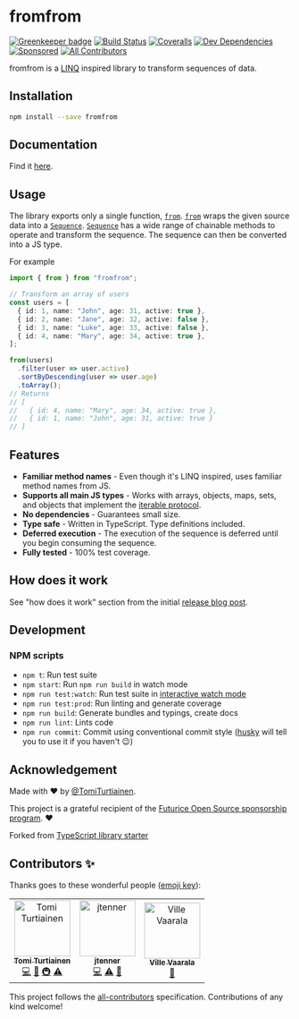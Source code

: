 # fromfrom

[![Greenkeeper badge](https://badges.greenkeeper.io/tomi/fromfrom.svg)](https://greenkeeper.io/)
[![Build Status](https://travis-ci.com/tomi/fromfrom.svg?branch=master)](https://travis-ci.com/tomi/fromfrom)
[![Coveralls](https://img.shields.io/coveralls/tomi/fromfrom.svg)](https://coveralls.io/github/tomi/fromfrom)
[![Dev Dependencies](https://david-dm.org/tomi/fromfrom/dev-status.svg)](https://david-dm.org/tomi/fromfrom?type=dev)
[![Sponsored](https://img.shields.io/badge/chilicorn-sponsored-brightgreen.svg?logo=data%3Aimage%2Fpng%3Bbase64%2CiVBORw0KGgoAAAANSUhEUgAAAA4AAAAPCAMAAADjyg5GAAABqlBMVEUAAAAzmTM3pEn%2FSTGhVSY4ZD43STdOXk5lSGAyhz41iz8xkz2HUCWFFhTFFRUzZDvbIB00Zzoyfj9zlHY0ZzmMfY0ydT0zjj92l3qjeR3dNSkoZp4ykEAzjT8ylUBlgj0yiT0ymECkwKjWqAyjuqcghpUykD%2BUQCKoQyAHb%2BgylkAyl0EynkEzmkA0mUA3mj86oUg7oUo8n0k%2FS%2Bw%2Fo0xBnE5BpU9Br0ZKo1ZLmFZOjEhesGljuzllqW50tH14aS14qm17mX9%2Bx4GAgUCEx02JySqOvpSXvI%2BYvp2orqmpzeGrQh%2Bsr6yssa2ttK6v0bKxMBy01bm4zLu5yry7yb29x77BzMPCxsLEzMXFxsXGx8fI3PLJ08vKysrKy8rL2s3MzczOH8LR0dHW19bX19fZ2dna2trc3Nzd3d3d3t3f39%2FgtZTg4ODi4uLj4%2BPlGxLl5eXm5ubnRzPn5%2Bfo6Ojp6enqfmzq6urr6%2Bvt7e3t7u3uDwvugwbu7u7v6Obv8fDz8%2FP09PT2igP29vb4%2BPj6y376%2Bu%2F7%2Bfv9%2Ff39%2Fv3%2BkAH%2FAwf%2FtwD%2F9wCyh1KfAAAAKXRSTlMABQ4VGykqLjVCTVNgdXuHj5Kaq62vt77ExNPX2%2Bju8vX6%2Bvr7%2FP7%2B%2FiiUMfUAAADTSURBVAjXBcFRTsIwHAfgX%2FtvOyjdYDUsRkFjTIwkPvjiOTyX9%2FAIJt7BF570BopEdHOOstHS%2BX0s439RGwnfuB5gSFOZAgDqjQOBivtGkCc7j%2B2e8XNzefWSu%2BsZUD1QfoTq0y6mZsUSvIkRoGYnHu6Yc63pDCjiSNE2kYLdCUAWVmK4zsxzO%2BQQFxNs5b479NHXopkbWX9U3PAwWAVSY%2FpZf1udQ7rfUpQ1CzurDPpwo16Ff2cMWjuFHX9qCV0Y0Ok4Jvh63IABUNnktl%2B6sgP%2BARIxSrT%2FMhLlAAAAAElFTkSuQmCC)](http://spiceprogram.org/oss-sponsorship)
[![All Contributors](https://img.shields.io/badge/all_contributors-3-orange.svg?style=flat-square)](#contributors)

fromfrom is a [LINQ](https://en.wikipedia.org/wiki/Language_Integrated_Query) inspired library to transform sequences of data.

## Installation

```bash
npm install --save fromfrom
```

## Documentation

Find it [here](https://tomi.github.io/fromfrom/).

## Usage

The library exports only a single function, [`from`](https://tomi.github.io/fromfrom/api/index.html#from). [`from`](https://tomi.github.io/fromfrom/api/index.html#from) wraps the given source data into a [`Sequence`](https://tomi.github.io/fromfrom/api/classes/sequence.html). [`Sequence`](https://tomi.github.io/fromfrom/api/classes/sequence.html) has a wide range of chainable methods to operate and transform the sequence. The sequence can then be converted into a JS type.

For example

```ts
import { from } from "fromfrom";

// Transform an array of users
const users = [
  { id: 1, name: "John", age: 31, active: true },
  { id: 2, name: "Jane", age: 32, active: false },
  { id: 3, name: "Luke", age: 33, active: false },
  { id: 4, name: "Mary", age: 34, active: true },
];

from(users)
  .filter(user => user.active)
  .sortByDescending(user => user.age)
  .toArray();
// Returns
// [
//   { id: 4, name: "Mary", age: 34, active: true },
//   { id: 1, name: "John", age: 31, active: true }
// ]
```

## Features

- **Familiar method names** - Even though it's LINQ inspired, uses familiar method names from JS.
- **Supports all main JS types** - Works with arrays, objects, maps, sets, and objects that implement the [iterable protocol](https://developer.mozilla.org/en-US/docs/Web/JavaScript/Reference/Iteration_protocols).
- **No dependencies** - Guarantees small size.
- **Type safe** - Written in TypeScript. Type definitions included.
- **Deferred execution** - The execution of the sequence is deferred until you begin consuming the sequence.
- **Fully tested** - 100% test coverage.

## How does it work

See "how does it work" section from the initial [release blog post](https://github.com/tomi/fromfrom/wiki/Announcing-fromfrom#how-does-it-work).

## Development

### NPM scripts

- `npm t`: Run test suite
- `npm start`: Run `npm run build` in watch mode
- `npm run test:watch`: Run test suite in [interactive watch mode](http://facebook.github.io/jest/docs/cli.html#watch)
- `npm run test:prod`: Run linting and generate coverage
- `npm run build`: Generate bundles and typings, create docs
- `npm run lint`: Lints code
- `npm run commit`: Commit using conventional commit style ([husky](https://github.com/typicode/husky) will tell you to use it if you haven't :wink:)

## Acknowledgement

Made with :heart: by [@TomiTurtiainen](https://twitter.com/TomiTurtiainen).

This project is a grateful recipient of the [Futurice Open Source sponsorship program](https://spiceprogram.org). :heart:

Forked from [TypeScript library starter](https://github.com/alexjoverm/typescript-library-starter)

## Contributors ✨

Thanks goes to these wonderful people ([emoji key](https://allcontributors.org/docs/en/emoji-key)):

<!-- ALL-CONTRIBUTORS-LIST:START - Do not remove or modify this section -->
<!-- prettier-ignore -->
<table><tr><td align="center"><a href="https://github.com/tomi"><img src="https://avatars2.githubusercontent.com/u/10324676?v=4" width="100px;" alt="Tomi Turtiainen"/><br /><sub><b>Tomi Turtiainen</b></sub></a><br /><a href="https://github.com/tomi/fromfrom/commits?author=tomi" title="Code">💻</a> <a href="https://github.com/tomi/fromfrom/commits?author=tomi" title="Documentation">📖</a> <a href="#infra-tomi" title="Infrastructure (Hosting, Build-Tools, etc)">🚇</a> <a href="https://github.com/tomi/fromfrom/commits?author=tomi" title="Tests">⚠️</a></td><td align="center"><a href="https://github.com/jtenner"><img src="https://avatars1.githubusercontent.com/u/3761339?v=4" width="100px;" alt="jtenner"/><br /><sub><b>jtenner</b></sub></a><br /><a href="https://github.com/tomi/fromfrom/commits?author=jtenner" title="Code">💻</a> <a href="https://github.com/tomi/fromfrom/commits?author=jtenner" title="Tests">⚠️</a> <a href="https://github.com/tomi/fromfrom/commits?author=jtenner" title="Documentation">📖</a></td><td align="center"><a href="https://vaaralav.com"><img src="https://avatars0.githubusercontent.com/u/8571541?v=4" width="100px;" alt="Ville Vaarala"/><br /><sub><b>Ville Vaarala</b></sub></a><br /><a href="#maintenance-vaaralav" title="Maintenance">🚧</a></td></tr></table>

<!-- ALL-CONTRIBUTORS-LIST:END -->

This project follows the [all-contributors](https://github.com/all-contributors/all-contributors) specification. Contributions of any kind welcome!
